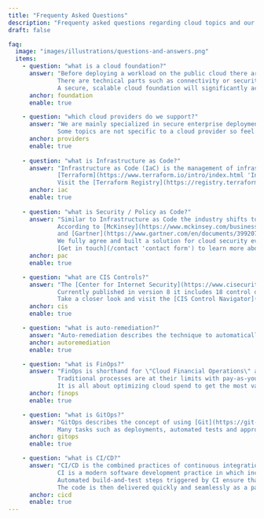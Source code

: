 ```yaml
---
title: "Frequenty Asked Questions"
description: "Frequenty asked questions regarding cloud topics and our services"
draft: false

faq:
  image: "images/illustrations/questions-and-answers.png"
  items:
    - question: "what is a cloud foundation?"
      answer: "Before deploying a workload on the public cloud there are many moving parts which have to be coordinated.
              There are technical parts such as connectivity or security and organizational parts such as finance or operations.<br>
              A secure, scalable cloud foundation will significantly accelerate your cloud adoption journey and is the key to success."
      anchor: foundation
      enable: true

    - question: "which cloud providers do we support?"
      answer: "We are mainly specialized in secure enterprise deployments on AWS. 
              Some topics are not specific to a cloud provider so feel free to [get in touch](/contact 'contact form') anyway!"
      anchor: providers
      enable: true
      
    - question: "what is Infrastructure as Code?"
      answer: "Infrastructure as Code (IaC) is the management of infrastructure in a descriptive model, using software development methods such as versioning of source code.<br>
              [Terraform](https://www.terraform.io/intro/index.html 'Introduction to Terraform') is a powerful open-source Infrastructure as Code software and an outstanding tool for cloud deployments.<br>
              Visit the [Terraform Registry](https://registry.terraform.io/namespaces/nuvibit) and take a look at some of our free to use public modules."
      anchor: iac
      enable: true
      
    - question: "what is Security / Policy as Code?"
      answer: "Similar to Infrastructure as Code the industry shifts to Security / Policy as Code.
              According to [McKinsey](https://www.mckinsey.com/business-functions/mckinsey-digital/our-insights/security-as-code-the-best-and-maybe-only-path-to-securing-cloud-applications-and-systems) 
              and [Gartner](https://www.gartner.com/en/documents/3992070/using-cloud-native-policy-as-code-to-secure-deployments-) the success of security at scale depends on automation and codification.<br>
              We fully agree and built a solution for cloud security event management based on Policy as Code.<br>
              [Get in touch](/contact 'contact form') to learn more about **SEMPER**."
      anchor: pac
      enable: true

    - question: "what are CIS Controls?"
      answer: "The [Center for Internet Security](https://www.cisecurity.org/) publishes best practices guidelines for IT security. 
              Currently published in version 8 it includes 18 control domains from Data Protection, Audit Logging, Service Provider Configuration to Penetration testing and more<br>
              Take a closer look and visit the [CIS Control Navigator](https://www.cisecurity.org/controls/cis-controls-navigator/)."
      anchor: cis
      enable: true

    - question: "what is auto-remediation?"
      answer: "Auto-remediation describes the technique to automatically react on a policy violation and actively engage to enforce to a policy. If for example an AWS Security Group with insecure rules is deployed, the Security Group could be automatically destroyed by auto-remediation."
      anchor: autoremediation
      enable: true

    - question: "what is FinOps?"
      answer: "FinOps is shorthand for \"Cloud Financial Operations\" and describes finance best practices for the cloud.
              Traditional processes are at their limits with pay-as-you-go models, where the costs scale with the actual workload.<br>
              It is all about optimizing cloud spend to get the most value for the business."
      anchor: finops
      enable: true

    - question: "what is GitOps?"
      answer: "GitOps describes the concept of using [Git](https://git-scm.com) as the central version control system to manage the lifecycle of a solution.<br>
              Many tasks such as deployments, automated tests and approval workflows are all triggered and managed by Git events while keeping everything versioned."
      anchor: gitops
      enable: true

    - question: "what is CI/CD?"
      answer: "CI/CD is the combined practices of continuous integration (CI) and continuous delivery or continuous deployment (CD).<br>
              CI is a modern software development practice in which incremental code changes are made frequently and reliably.
              Automated build-and-test steps triggered by CI ensure that code changes being pushed to production are reliable.<br>
              The code is then delivered quickly and seamlessly as a part of the CD process."
      anchor: cicd
      enable: true
---
```

